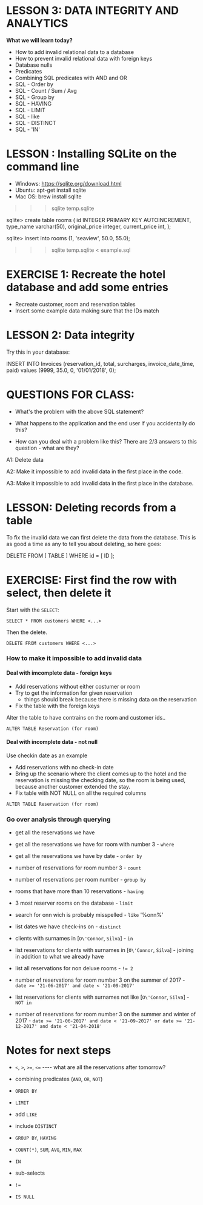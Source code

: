 # LESSON 3: DATA INTEGRITY AND ANALYTICS

**What we will learn today?**

* How to add invalid relational data to a database
* How to prevent invalid relational data with foreign keys
* Database nulls
* Predicates
* Combining SQL predicates with AND and OR
* SQL - Order by
* SQL - Count / Sum / Avg
* SQL - Group by
* SQL - HAVING
* SQL - LIMIT
* SQL - like
* SQL - DISTINCT
* SQL - 'IN'

# LESSON : Installing SQLite on the command line

* Windows: https://sqlite.org/download.html
* Ubuntu: apt-get install sqlite
* Mac OS: brew install sqlite


>>> sqlite temp.sqlite

sqlite> create table rooms (
  id INTEGER PRIMARY KEY AUTOINCREMENT,
  type_name varchar(50),
  original_price integer,
  current_price int,
);

sqlite> insert into rooms (1, 'seaview', 50.0, 55.0);

>>> sqlite temp.sqlite < example.sql


# EXERCISE 1: Recreate the hotel database and add some entries

* Recreate customer, room and reservation tables
* Insert some example data making sure that the IDs match


# LESSON 2: Data integrity

Try this in your database:

INSERT INTO Invoices (reservation_id, total, surcharges, invoice_date_time, paid) values (9999, 35.0, 0, '01/01/2018', 0);

# QUESTIONS FOR CLASS:

* What's the problem with the above SQL statement?

* What happens to the application and the end user if you accidentally do this?

* How can you deal with a problem like this? There are 2/3 answers to this question - what are they?

A1: Delete data

A2: Make it impossible to add invalid data in the first place in the code.

A3: Make it impossible to add invalid data in the first place in the database.

# LESSON: Deleting records from a table

To fix the invalid data we can first delete the data from the database. This is as
good a time as any to tell you about deleting, so here goes:

  DELETE FROM [ TABLE ] WHERE id = [ ID ];

# EXERCISE: First find the row with select, then delete it

Start with the `SELECT`:

```
SELECT * FROM customers WHERE <...>
```

Then the delete.
```
DELETE FROM customers WHERE <...>
```


### How to make it impossible to add invalid data


#### Deal with imcomplete data - foreign keys

- Add reservations without either costumer or room
- Try to get the information for given reservation
  - things should break because there is missing data on the reservation
- Fix the table with the foreign keys

Alter the table to have contrains on the room and customer ids..

```
ALTER TABLE Reservation (for room)
```

#### Deal with incomplete data - not null
Use checkin date as an example

- Add reservations with no check-in date
- Bring up the scenario where the client comes up to the hotel and the reservation is missing the checking date, so the room is being used, because another customer extended the stay.
- Fix table with NOT NULL on all the required columns

```
ALTER TABLE Reservation (for room)
```

### Go over analysis through querying

- get all the reservations we have

- get all the reservations we have for room with number 3 - `where`

- get all the reservations we have by date - `order by`

- number of reservations for room number 3 - `count`

- number of reservations per room number - `group by`

- rooms that have more than 10 reservations - `having`

- 3 most reserver rooms on the database - `limit`

- search for onn wich is probably misspelled - `like` '%onn%'

- list dates we have check-ins on - `distinct`

- clients with surnames in [`O\'Connor`, `Silva`] - `in`

- list reservations for clients with surnames in [`O\'Connor`, `Silva`] - joining in addition to what we already have

- list all reservations for non deluxe rooms - `!= 2`

- number of reservations for room number 3 on the summer of 2017 - `date >= '21-06-2017' and date < '21-09-2017'`

- list reservations for clients with surnames not like [`O\'Connor`, `Silva`] - `NOT in`

- number of reservations for room number 3 on the summer and winter of 2017 - `date >= '21-06-2017' and date < '21-09-2017' or date >= '21-12-2017' and date < '21-04-2018'`

# Notes for next steps
- `<`, `>`, `>=`, `<=` ---- what are all the reservations after tomorrow?

- combining predicates (`AND`, `OR`, `NOT`)
- `ORDER BY`
- `LIMIT`
- add `LIKE`
- include `DISTINCT`
- `GROUP BY`, `HAVING`
- `COUNT(*)`, `SUM`, `AVG`, `MIN`, `MAX`
- `IN`


- sub-selects
- `!=`
- `IS NULL`
